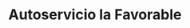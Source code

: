 ---
title: "Autoservicio la Favorable"
url: /riohacha/autoservicio-la-favorable/
shop: Supermarkt
---